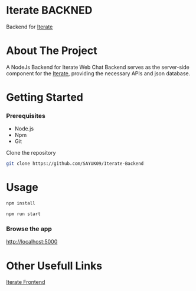 # Iterate BACKNED

Backend for [Iterate](https://github.com/SAYUK09/Iterate)

# About The Project
A NodeJs Backend for Iterate
Web Chat Backend serves as the server-side component for the [Iterate](https://github.com/SAYUK09/Iterate), providing the necessary APIs and json database.

# Getting Started
### Prerequisites
- Node.js
- Npm
- Git

Clone the repository
```bash
git clone https://github.com/SAYUK09/Iterate-Backend
```

# Usage
```bash
npm install 
```

```
npm run start
```

### Browse the app
[http://localhost:5000](http://localhost:5000)

# Other Usefull Links
[Iterate Frontend](https://github.com/SAYUK09/Iterate)


